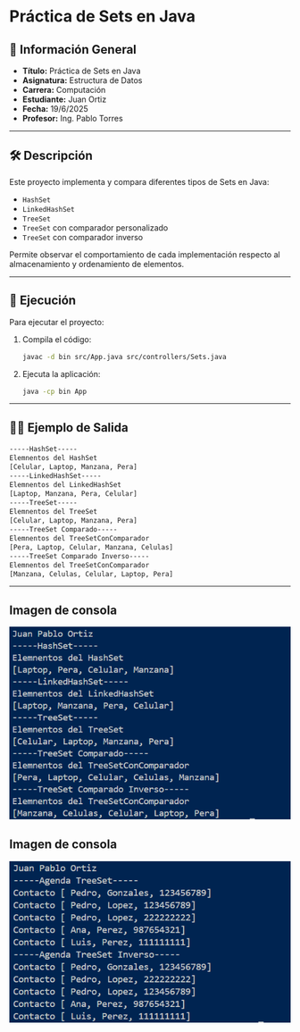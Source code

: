 # Práctica de Sets en Java

## 📌 Información General

- **Título:** Práctica de Sets en Java
- **Asignatura:** Estructura de Datos
- **Carrera:** Computación
- **Estudiante:** Juan Ortiz
- **Fecha:** 19/6/2025
- **Profesor:** Ing. Pablo Torres

---

## 🛠️ Descripción

Este proyecto implementa y compara diferentes tipos de Sets en Java:
- `HashSet`
- `LinkedHashSet`
- `TreeSet`
- `TreeSet` con comparador personalizado
- `TreeSet` con comparador inverso

Permite observar el comportamiento de cada implementación respecto al almacenamiento y ordenamiento de elementos.

---

## 🚀 Ejecución

Para ejecutar el proyecto:

1. Compila el código:
    ```bash
    javac -d bin src/App.java src/controllers/Sets.java
    ```
2. Ejecuta la aplicación:
    ```bash
    java -cp bin App
    ```

---

## 🧑‍💻 Ejemplo de Salida

```plaintext
-----HashSet-----
Elemnentos del HashSet
[Celular, Laptop, Manzana, Pera]
-----LinkedHashSet-----
Elemnentos del LinkedHashSet
[Laptop, Manzana, Pera, Celular]
-----TreeSet-----
Elemnentos del TreeSet
[Celular, Laptop, Manzana, Pera]
-----TreeSet Comparado-----
Elemnentos del TreeSetConComparador
[Pera, Laptop, Celular, Manzana, Celulas]
-----TreeSet Comparado Inverso-----
Elemnentos del TreeSetConComparador
[Manzana, Celulas, Celular, Laptop, Pera]
```

---

## Imagen de consola

![alt text](image.png)

## Imagen de consola

![alt text](image-1.png)